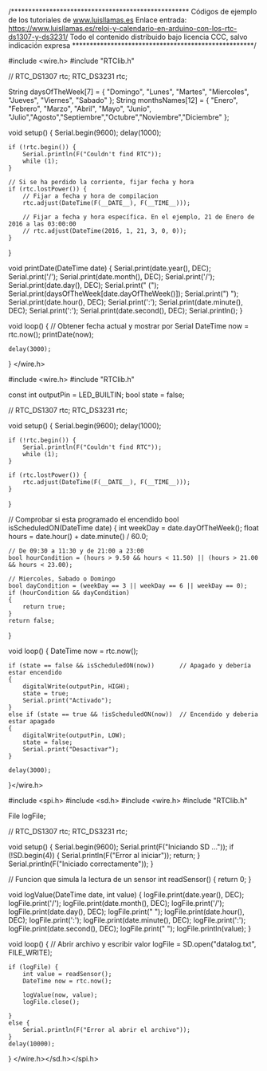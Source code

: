 /***************************************************
Códigos de ejemplo de los tutoriales de www.luisllamas.es
Enlace entrada: https://www.luisllamas.es/reloj-y-calendario-en-arduino-con-los-rtc-ds1307-y-ds3231/
Todo el contenido distribuido bajo licencia CCC, salvo indicación expresa
****************************************************/

#include <wire.h>
#include "RTClib.h"

// RTC_DS1307 rtc;
RTC_DS3231 rtc;

String daysOfTheWeek[7] = { "Domingo", "Lunes", "Martes", "Miercoles", "Jueves", "Viernes", "Sabado" };
String monthsNames[12] = { "Enero", "Febrero", "Marzo", "Abril", "Mayo",  "Junio", "Julio","Agosto","Septiembre","Octubre","Noviembre","Diciembre" };

void setup() {
	Serial.begin(9600);
	delay(1000); 

	if (!rtc.begin()) {
		Serial.println(F("Couldn't find RTC"));
		while (1);
	}

	// Si se ha perdido la corriente, fijar fecha y hora
	if (rtc.lostPower()) {
		// Fijar a fecha y hora de compilacion
		rtc.adjust(DateTime(F(__DATE__), F(__TIME__)));
		
		// Fijar a fecha y hora específica. En el ejemplo, 21 de Enero de 2016 a las 03:00:00
		// rtc.adjust(DateTime(2016, 1, 21, 3, 0, 0));
	}
}

void printDate(DateTime date)
{
	Serial.print(date.year(), DEC);
	Serial.print('/');
	Serial.print(date.month(), DEC);
	Serial.print('/');
	Serial.print(date.day(), DEC);
	Serial.print(" (");
	Serial.print(daysOfTheWeek[date.dayOfTheWeek()]);
	Serial.print(") ");
	Serial.print(date.hour(), DEC);
	Serial.print(':');
	Serial.print(date.minute(), DEC);
	Serial.print(':');
	Serial.print(date.second(), DEC);
	Serial.println();
}

void loop() {
	// Obtener fecha actual y mostrar por Serial
	DateTime now = rtc.now();
	printDate(now);

	delay(3000);
}
</wire.h>

#include <wire.h>
#include "RTClib.h"

const int outputPin = LED_BUILTIN;
bool state = false;

// RTC_DS1307 rtc;
RTC_DS3231 rtc;

void setup() {
	Serial.begin(9600);
	delay(1000);

	if (!rtc.begin()) {
		Serial.println(F("Couldn't find RTC"));
		while (1);
	}

	if (rtc.lostPower()) {
		rtc.adjust(DateTime(F(__DATE__), F(__TIME__)));
	}
}

// Comprobar si esta programado el encendido
bool isScheduledON(DateTime date)
{
	int weekDay = date.dayOfTheWeek();
	float hours = date.hour() + date.minute() / 60.0;

	// De 09:30 a 11:30 y de 21:00 a 23:00
	bool hourCondition = (hours > 9.50 && hours < 11.50) || (hours > 21.00 && hours < 23.00);

	// Miercoles, Sabado o Domingo
	bool dayCondition = (weekDay == 3 || weekDay == 6 || weekDay == 0); 
	if (hourCondition && dayCondition)
	{
		return true;
	}
	return false;
}

void loop() {
	DateTime now = rtc.now();

	if (state == false && isScheduledON(now))		// Apagado y debería estar encendido
	{
		digitalWrite(outputPin, HIGH);
		state = true;
		Serial.print("Activado");
	}
	else if (state == true && !isScheduledON(now))  // Encendido y deberia estar apagado
	{
		digitalWrite(outputPin, LOW);
		state = false;
		Serial.print("Desactivar");
	}

	delay(3000);
}</wire.h>

#include <spi.h>
#include <sd.h>
#include <wire.h>
#include "RTClib.h"

File logFile;

// RTC_DS1307 rtc;
RTC_DS3231 rtc;

void setup()
{
	Serial.begin(9600);
	Serial.print(F("Iniciando SD ..."));
	if (!SD.begin(4))
	{
		Serial.println(F("Error al iniciar"));
		return;
	}
	Serial.println(F("Iniciado correctamente"));
}


// Funcion que simula la lectura de un sensor
int readSensor()
{
	return 0;
}

void logValue(DateTime date, int value)
{
	logFile.print(date.year(), DEC);
	logFile.print('/');
	logFile.print(date.month(), DEC);
	logFile.print('/');
	logFile.print(date.day(), DEC);
	logFile.print(" ");
	logFile.print(date.hour(), DEC);
	logFile.print(':');
	logFile.print(date.minute(), DEC);
	logFile.print(':');
	logFile.print(date.second(), DEC);
	logFile.print(" ");
	logFile.println(value);
}


void loop()
{
	// Abrir archivo y escribir valor
	logFile = SD.open("datalog.txt", FILE_WRITE);

	if (logFile) {
		int value = readSensor();
		DateTime now = rtc.now();

		logValue(now, value);
		logFile.close();

	}
	else {
		Serial.println(F("Error al abrir el archivo"));
	}
	delay(10000);
}
</wire.h></sd.h></spi.h>